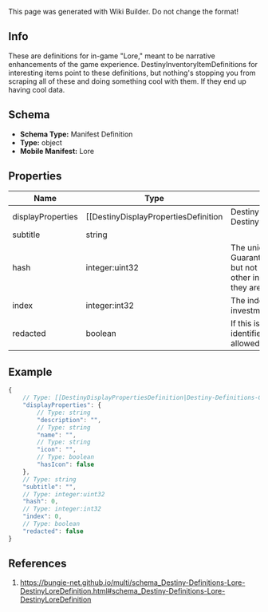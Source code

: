 <span class="wiki-builder">This page was generated with Wiki Builder. Do not change the format!</span>

## Info
These are definitions for in-game &quot;Lore,&quot; meant to be narrative enhancements of the game experience. DestinyInventoryItemDefinitions for interesting items point to these definitions, but nothing's stopping you from scraping all of these and doing something cool with them. If they end up having cool data.

## Schema
* **Schema Type:** Manifest Definition
* **Type:** object
* **Mobile Manifest:** Lore

## Properties
Name | Type | Description
---- | ---- | -----------
displayProperties | [[DestinyDisplayPropertiesDefinition|Destiny-Definitions-Common-DestinyDisplayPropertiesDefinition]]:Definition | 
subtitle | string | 
hash | integer:uint32 | The unique identifier for this entity. Guaranteed to be unique for the type of entity, but not globally. When entities refer to each other in Destiny content, it is this hash that they are referring to.
index | integer:int32 | The index of the entity as it was found in the investment tables.
redacted | boolean | If this is true, then there is an entity with this identifier/type combination, but BNet is not yet allowed to show it. Sorry!

## Example
```javascript
{
    // Type: [[DestinyDisplayPropertiesDefinition|Destiny-Definitions-Common-DestinyDisplayPropertiesDefinition]]:Definition
    "displayProperties": {
        // Type: string
        "description": "",
        // Type: string
        "name": "",
        // Type: string
        "icon": "",
        // Type: boolean
        "hasIcon": false
    },
    // Type: string
    "subtitle": "",
    // Type: integer:uint32
    "hash": 0,
    // Type: integer:int32
    "index": 0,
    // Type: boolean
    "redacted": false
}

```

## References
1. https://bungie-net.github.io/multi/schema_Destiny-Definitions-Lore-DestinyLoreDefinition.html#schema_Destiny-Definitions-Lore-DestinyLoreDefinition
